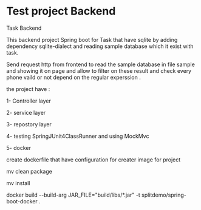 #  Test  project Backend
Task Backend 

This backend project Spring boot for Task  that have sqlite by adding dependency sqlite-dialect and reading sample database which it exist with task.

Send request http from frontend to read the sample database in file sample and showing it on page and 
allow to filter on these result and check every phone vaild or not depend on the regular experssion .


the project have :

1- Controller layer 

2- service layer 

3- repostory layer 

4- testing SpringJUnit4ClassRunner and using MockMvc 

5- docker  

create dockerfile that have configuration for creater image for project 

mv clean package 

mv install 

docker build --build-arg JAR_FILE="build/libs/*.jar" -t splitdemo/spring-boot-docker .	






